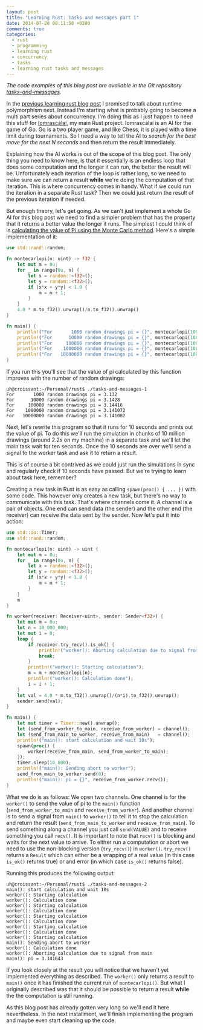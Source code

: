 ```yaml
---
layout: post
title: "Learning Rust: Tasks and messages part 1"
date: 2014-07-28 08:11:58 +0200
comments: true
categories:
  - rust
  - programming
  - learning rust
  - concurrency
  - tasks
  - learning rust tasks and messages
---
```


*The code examples of this blog post are available in the Git
 repository
 [tasks-and-messages](http://github.com/ujh/tasks-and-messages).*

In the
[previous learning rust blog post](/2014/07/24/learning-rust-compile-time-polymorphism/)
I promised to talk about runtime polymorphism next. Instead I'm
starting what is probably going to become a multi part series about
concurrency. I'm doing this as I just happen to need this stuff for
[Iomrascálaí](https://github.com/ujh/iomrascalai), my main Rust
project. Iomrascálaí is an AI for the game of Go. Go is a two player game, and
like Chess, it is played with a time limit during tournaments. So I
need a way to tell the AI to *search for the best move for the next N
seconds* and then return the result immediately.

<!-- more -->

Explaining how the AI works is out of the scope of this blog post. The
only thing you need to know here, is that it essentially is an endless
loop that does some computation and the longer it can run, the better
the result will be. Unfortunately each iteration of the loop is rather long, so
we need to make sure we can return a result **while** we're doing the
computation of that iteration. This is where concurrency comes in
handy. What if we could run the iteration in a separate Rust task?
Then we could just return the result of the previous iteration if
needed.

But enough theory, let's get going. As we can't just implement a whole
Go AI for this blog post we need to find a simpler problem that has
the property that it returns a better value the longer it runs. The
simplest I could think of is
[calculating the value of Pi using the Monte Carlo method](http://mathfaculty.fullerton.edu/mathews/n2003/montecarlopimod.html).
Here's a simple implementation of it:

``` rust tasks-and-messages-1.rs
use std::rand::random;

fn montecarlopi(n: uint) -> f32 {
    let mut m = 0u;
    for _ in range(0u, n) {
        let x = random::<f32>();
        let y = random::<f32>();
        if (x*x + y*y) < 1.0 {
            m = m + 1;
        }
    }
    4.0 * m.to_f32().unwrap()/n.to_f32().unwrap()
}

fn main() {
    println!("For       1000 random drawings pi = {}", montecarlopi(1000));
    println!("For      10000 random drawings pi = {}", montecarlopi(10000));
    println!("For     100000 random drawings pi = {}", montecarlopi(100000));
    println!("For    1000000 random drawings pi = {}", montecarlopi(1000000));
    println!("For   10000000 random drawings pi = {}", montecarlopi(10000000));
}
```

If you run this you'll see that the value of pi calculated by this
function improves with the number of random drawings:

``` plain
uh@croissant:~/Personal/rust$ ./tasks-and-messages-1
For       1000 random drawings pi = 3.132
For      10000 random drawings pi = 3.1428
For     100000 random drawings pi = 3.14416
For    1000000 random drawings pi = 3.141072
For   10000000 random drawings pi = 3.141082
```

Next, let's rewrite this program so that it runs for 10 seconds and
prints out the value of pi. To do this we'll run the simulation in
chunks of 10 million drawings (around 2.2s on my machine) in a separate
task and we'll let the main task wait for ten seconds. Once the 10
seconds are over we'll send a signal to the worker task and ask it to
return a result.

This is of course a bit contrived as we could just run the simulations
in sync and regularly check if 10 seconds have passed. But we're
trying to learn about task here, remember?

Creating a new task in Rust is as easy as calling `spawn(proc() { ... })` with some
code. This however only creates a new task, but there's no way to
communicate with this task. That's where channels come it. A channel
is a pair of objects. One end can send data (the sender) and the other
end (the receiver) can receive the data sent by the sender. Now let's
put it into action:

``` rust tasks-and-messages-2.rs
use std::io::Timer;
use std::rand::random;

fn montecarlopi(n: uint) -> uint {
    let mut m = 0u;
    for _ in range(0u, n) {
        let x = random::<f32>();
        let y = random::<f32>();
        if (x*x + y*y) < 1.0 {
            m = m + 1;
        }
    }
    m
}

fn worker(receiver: Receiver<uint>, sender: Sender<f32>) {
    let mut m = 0u;
    let n = 10_000_000;
    let mut i = 0;
    loop {
        if receiver.try_recv().is_ok() {
            println!("worker(): Aborting calculation due to signal from main");
            break;
        }
        println!("worker(): Starting calculation");
        m = m + montecarlopi(n);
        println!("worker(): Calculation done");
        i = i + 1;
    }
    let val = 4.0 * m.to_f32().unwrap()/(n*i).to_f32().unwrap();
    sender.send(val);
}

fn main() {
    let mut timer = Timer::new().unwrap();
    let (send_from_worker_to_main, receive_from_worker) = channel();
    let (send_from_main_to_worker, receive_from_main)   = channel();
    println!("main(): start calculation and wait 10s");
    spawn(proc() {
        worker(receive_from_main, send_from_worker_to_main);
    });
    timer.sleep(10_000);
    println!("main(): Sending abort to worker");
    send_from_main_to_worker.send(0);
    println!("main(): pi = {}", receive_from_worker.recv());
}
```

What we do is as follows: We open two channels. One channel is for the
`worker()` to send the value of pi to the `main()` function
(`send_from_worker_to_main` and `receive_from_worker`). And
another channel is to send a signal from `main()` to `worker()` to
tell it to stop the calculation and return the result
(`send_from_main_to_worker` and `receive_from_main`). To send
something along a channel you just call `send(VALUE)` and to receive
something you call `recv()`. It is important to note that `recv()` is
blocking and waits for the next value to arrive. To either run a
computation or abort we need to use the non-blocking version
(`try_recv()`) in `worker()`. `try_recv()` returns a `Result` which
can either be a wrapping of a real value (in this case `is_ok()`
returns true) or and error (in which case `is_ok()` returns false).

Running this produces the following output:

``` plain
uh@croissant:~/Personal/rust$ ./tasks-and-messages-2
main(): start calculation and wait 10s
worker(): Starting calculation
worker(): Calculation done
worker(): Starting calculation
worker(): Calculation done
worker(): Starting calculation
worker(): Calculation done
worker(): Starting calculation
worker(): Calculation done
worker(): Starting calculation
main(): Sending abort to worker
worker(): Calculation done
worker(): Aborting calculation due to signal from main
main(): pi = 3.141643
```

If you look closely at the result you will notice that we haven't yet
implemented everything as described. The `worker()` only returns a
result to `main()` once it has finished the current run of
`montecarlopi()`. But what I originally described was that it should
be possible to return a result **while** the the computation is still
running.

As this blog post has already gotten very long so we'll end it here
nevertheless. In the next installment, we'll finish implementing the
program and maybe even start cleaning up the code.
